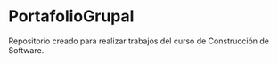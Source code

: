 # PortafolioGrupal
Repositorio creado para realizar trabajos del curso de Construcción de Software.
